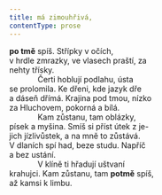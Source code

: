 ```yaml
---
title: má zimouhřivá,
contentType: prose
---
```


<section>

**po tmě** spíš. Střípky v očích,  
v hrdle zmrazky, ve vlasech praští, za  
nehty třísky.  
             Čerti hoblují podlahu, ústa  
se prolomila. Ke dřeni, kde jazyk dře  
a dáseň dřímá. Krajina pod tmou, nízko  
za Hluchovem, pokorná a bílá.  
             Kam zůstanu, tam oblázky,  
písek a myšina. Smíš si příst útek z je-  
jich jízlivůstek, a na mně to zůstává.  
V dlaních spí had, beze studu. Napříč  
a bez ustání.  
             V klíně ti hřadují uštvaní  
krahujci. Kam zůstanu, tam **potmě** spíš,  
až kamsi k limbu.

</section>
